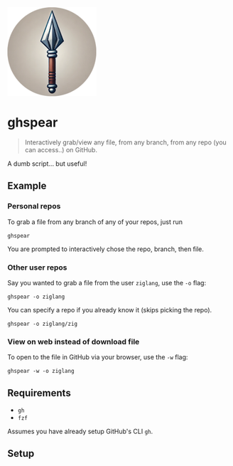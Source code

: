 
<img src="assets/spear.png" width="200">

# ghspear

> Interactively grab/view any file, from any branch, from any repo (you can access..) on GitHub.

A dumb script... but useful!

## Example 

### Personal repos

To grab a file from any branch of any of your repos, just run

```terminal
ghspear
```
You are prompted to interactively chose the repo, branch, then file. 

### Other user repos 

Say you wanted to grab a file from the user `ziglang`, use the `-o` flag:

```terminal
ghspear -o ziglang
```

You can specify a repo if you already know it (skips picking the repo).

```terminal
ghspear -o ziglang/zig
```

### View on web instead of download file
To open to the file in GitHub via your browser, use the `-w` flag:

```terminal
ghspear -w -o ziglang
```

## Requirements
- `gh`
- `fzf`

Assumes you have already setup GitHub's CLI `gh`.

## Setup






